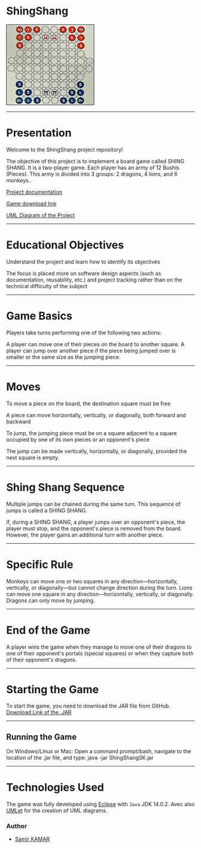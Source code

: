
# ShingShang
![](https://github.com/k-samir/ShingShang/blob/main/image/board.png?raw=true)

----------------
# Presentation
Welcome to the ShingShang project repository!

The objective of this project is to implement a board game called SHING SHANG. It is a two-player game. Each player has an army of 12 Bushis (Pieces). This army is divided into 3 groups: 2 dragons, 4 lions, and 6 monkeys.. 

[Project documentation](https://docs.google.com/document/d/1ZtqhFwuuNymzyjvvDptcIIbRV_NNXb4CPYg6uDdT0ng/edit#)

[Game download link](https://github.com/k-samir/ShingShang/blob/main/jar/ShingShang_SK.jar?raw=true)

[UML Diagram of the Project](https://github.com/k-samir/ShingShang/blob/main/src/UML3.jpg)

----------------
# Educational Objectives
Understand the project and learn how to identify its objectives

The focus is placed more on software design aspects (such as documentation, reusability, etc.) and project tracking rather than on the technical difficulty of the subject

----------------
# Game Basics

Players take turns performing one of the following two actions:

A player can move one of their pieces on the board to another square.
A player can jump over another piece if the piece being jumped over is smaller or the same size as the jumping piece.

----------------

# Moves

To move a piece on the board, the destination square must be free

A piece can move horizontally, vertically, or diagonally, both forward and backward

To jump, the jumping piece must be on a square adjacent to a square occupied by one of its own pieces or an opponent's piece

The jump can be made vertically, horizontally, or diagonally, provided the next square is empty.

----------------

# Shing Shang Sequence

Multiple jumps can be chained during the same turn. This sequence of jumps is called a SHING SHANG.

If, during a SHING SHANG, a player jumps over an opponent's piece, the player must stop, and the opponent's piece is removed from the board. However, the player gains an additional turn with another piece.

----------------


# Specific Rule

Monkeys can move one or two squares in any direction—horizontally, vertically, or diagonally—but cannot change direction during the turn.
Lions can move one square in any direction—horizontally, vertically, or diagonally.
Dragons can only move by jumping.

----------------

# End of the Game

A player wins the game when they manage to move one of their dragons to one of their opponent's portals (special squares) or when they capture both of their opponent's dragons.

----------------

# Starting the Game

To start the game, you need to download the JAR file from GitHub.
[Download Link of the .JAR](https://github.com/k-samir/ShingShang/blob/main/jar/ShingShang_SK.jar?raw=true)

----------------

## Running the Game

On Windows/Linux or Mac: Open a command prompt/bash, navigate to the location of the .jar file, and type: java -jar ShingShangSK.jar 

----------------

# Technologies Used

The game was fully developed using [Eclipse](https://www.eclipse.org/) with `Java` JDK 14.0.2.
Avec also [UMLet](https://www.umlet.com/) for the creation of UML diagrams.


### Author 
* [Samir KAMAR](https://github.com/k-samir)

